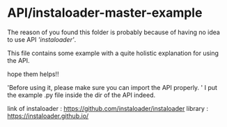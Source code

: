 # API/instaloader-master-example

The reason of you found this folder is probably because of having no idea to use API _'instaloader'_. 

This file contains some example with a quite holistic explanation for using the API.

hope them helps!!

'Before using it, please make sure you can import the API properly. '
I put the example .py file inside the dir of the API indeed. 
 
link of instaloader : https://github.com/instaloader/instaloader
library : https://instaloader.github.io/
